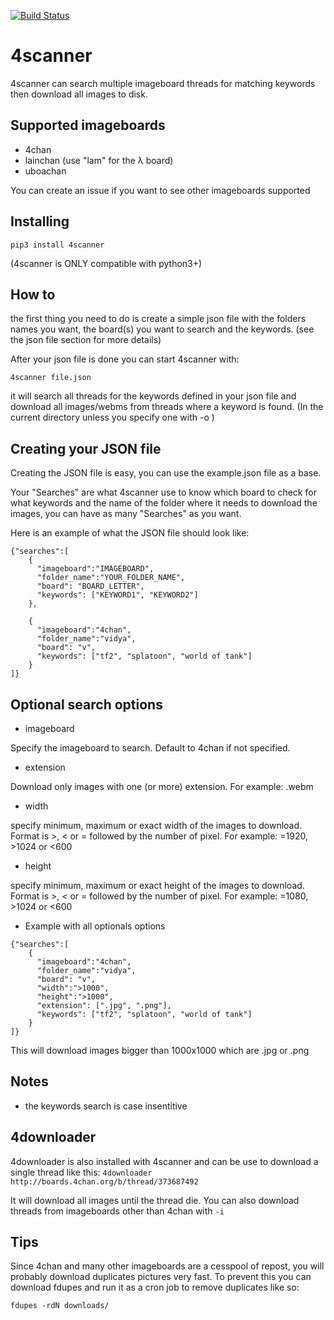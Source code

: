 [![Build Status](https://travis-ci.org/Lacsap-/4scanner.svg?branch=master)](https://travis-ci.org/Lacsap-/4scanner)
# 4scanner

4scanner can search multiple imageboard threads for matching keywords then download all images
to disk.

## Supported imageboards
- 4chan
- lainchan (use "lam" for the λ board)
- uboachan

You can create an issue if you want to see other imageboards supported

## Installing

``` pip3 install 4scanner ```

(4scanner is ONLY compatible with python3+)

## How to

the first thing you need to do is create a simple json file with the folders names
you want, the board(s) you want to search and the keywords.
(see the json file section for more details)

After your json file is done you can start 4scanner with:

``` 4scanner file.json ```

it will search all threads for the keywords defined in your json file and
download all images/webms from threads where a keyword is found. (In the current directory unless you specify one with -o )

## Creating your JSON file

Creating the JSON file is easy, you can use the example.json file as a base.

Your "Searches" are what 4scanner use to know which board to check for what keywords and the name of the folder where it needs to download the images, you can have as many "Searches" as you want.

Here is an example of what the JSON file should look like:
```
{"searches":[
    {
      "imageboard":"IMAGEBOARD",
      "folder_name":"YOUR_FOLDER_NAME",
      "board": "BOARD_LETTER",
      "keywords": ["KEYWORD1", "KEYWORD2"]
    },

    {
      "imageboard":"4chan",
      "folder_name":"vidya",
      "board": "v",
      "keywords": ["tf2", "splatoon", "world of tank"]
    }
]}
```

## Optional search options

- imageboard

Specify the imageboard to search.
Default to 4chan if not specified.

- extension

Download only images with one (or more) extension.
For example: .webm


- width

specify minimum, maximum or exact width of the images to download. Format is >, < or = followed by the number of pixel.
For example: =1920, >1024 or <600

- height

specify minimum, maximum or exact height of the images to download. Format is >, < or = followed by the number of pixel.
For example: =1080, >1024 or <600


- Example with all optionals options
```
{"searches":[
    {
      "imageboard":"4chan",
      "folder_name":"vidya",
      "board": "v",
      "width":">1000",
      "height":">1000",
      "extension": [".jpg", ".png"],
      "keywords": ["tf2", "splatoon", "world of tank"]
    }
]}
```

This will download images bigger than 1000x1000 which are .jpg or .png
## Notes

- the keywords search is case insentitive

## 4downloader

4downloader is also installed with 4scanner and can be use to download
a single thread like this:
``` 4downloader http://boards.4chan.org/b/thread/373687492 ```

It will download all images until the thread die.
You can also download threads from imageboards other than 4chan with ```-i```

## Tips

Since 4chan and many other imageboards are a cesspool of repost, you will probably download duplicates pictures
very fast. To prevent this you can download fdupes and run it as a cron job to remove duplicates like so:

```fdupes -rdN downloads/```
